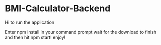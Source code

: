 # BMI-Calculator-Backend

Hi to run the application 

Enter npm install in your command prompt wait for the download to finish and then hit npm start! enjoy!
